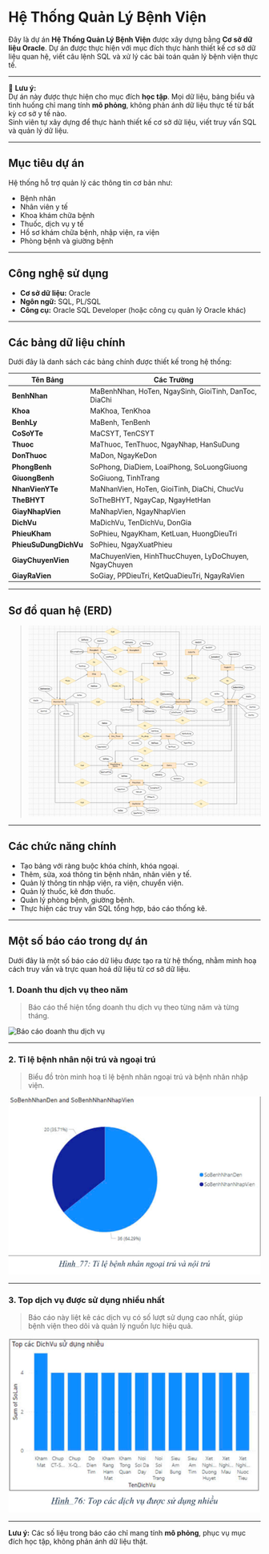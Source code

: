 # Hệ Thống Quản Lý Bệnh Viện

Đây là dự án **Hệ Thống Quản Lý Bệnh Viện** được xây dựng bằng **Cơ sở dữ liệu Oracle**. Dự án được thực hiện với mục đích thực hành thiết kế cơ sở dữ liệu quan hệ, viết câu lệnh SQL và xử lý các bài toán quản lý bệnh viện thực tế.

---
🚩 **Lưu ý:**  
Dự án này được thực hiện cho mục đích **học tập**. Mọi dữ liệu, bảng biểu và tình huống chỉ mang tính **mô phỏng**, không phản ánh dữ liệu thực tế từ bất kỳ cơ sở y tế nào.  
Sinh viên tự xây dựng để thực hành thiết kế cơ sở dữ liệu, viết truy vấn SQL và quản lý dữ liệu.

---

## Mục tiêu dự án

Hệ thống hỗ trợ quản lý các thông tin cơ bản như:

- Bệnh nhân
- Nhân viên y tế
- Khoa khám chữa bệnh
- Thuốc, dịch vụ y tế
- Hồ sơ khám chữa bệnh, nhập viện, ra viện
- Phòng bệnh và giường bệnh

---

## Công nghệ sử dụng

- **Cơ sở dữ liệu:** Oracle
- **Ngôn ngữ:** SQL, PL/SQL
- **Công cụ:** Oracle SQL Developer (hoặc công cụ quản lý Oracle khác)

---

## Các bảng dữ liệu chính

Dưới đây là danh sách các bảng chính được thiết kế trong hệ thống:

| Tên Bảng | Các Trường |
|----------------|-------------------------|
| **BenhNhan** | MaBenhNhan, HoTen, NgaySinh, GioiTinh, DanToc, DiaChi |
| **Khoa** | MaKhoa, TenKhoa |
| **BenhLy** | MaBenh, TenBenh |
| **CoSoYTe** | MaCSYT, TenCSYT |
| **Thuoc** | MaThuoc, TenThuoc, NgayNhap, HanSuDung |
| **DonThuoc** | MaDon, NgayKeDon |
| **PhongBenh** | SoPhong, DiaDiem, LoaiPhong, SoLuongGiuong |
| **GiuongBenh** | SoGiuong, TinhTrang |
| **NhanVienYTe** | MaNhanVien, HoTen, GioiTinh, DiaChi, ChucVu |
| **TheBHYT** | SoTheBHYT, NgayCap, NgayHetHan |
| **GiayNhapVien** | MaNhapVien, NgayNhapVien |
| **DichVu** | MaDichVu, TenDichVu, DonGia |
| **PhieuKham** | SoPhieu, NgayKham, KetLuan, HuongDieuTri |
| **PhieuSuDungDichVu** | SoPhieu, NgayXuatPhieu |
| **GiayChuyenVien** | MaChuyenVien, HinhThucChuyen, LyDoChuyen, NgayChuyen |
| **GiayRaVien** | SoGiay, PPDieuTri, KetQuaDieuTri, NgayRaVien |

---

## Sơ đồ quan hệ (ERD)

> ![Sơ đồ ERD](assets/erd_diagram.png)

---

## Các chức năng chính

- Tạo bảng với ràng buộc khóa chính, khóa ngoại.
- Thêm, sửa, xoá thông tin bệnh nhân, nhân viên y tế.
- Quản lý thông tin nhập viện, ra viện, chuyển viện.
- Quản lý thuốc, kê đơn thuốc.
- Quản lý phòng bệnh, giường bệnh.
- Thực hiện các truy vấn SQL tổng hợp, báo cáo thống kê.

---

## Một số báo cáo trong dự án
Dưới đây là một số báo cáo dữ liệu được tạo ra từ hệ thống, nhằm minh hoạ cách truy vấn và trực quan hoá dữ liệu từ cơ sở dữ liệu.

### 1. Doanh thu dịch vụ theo năm

> Báo cáo thể hiện tổng doanh thu dịch vụ theo từng năm và từng tháng.

![Báo cáo doanh thu dịch vụ](images/BCDichVutheonam.png)

---

### 2. Tỉ lệ bệnh nhân nội trú và ngoại trú

> Biểu đồ tròn minh hoạ tỉ lệ bệnh nhân ngoại trú và bệnh nhân nhập viện.

![Tỉ lệ bệnh nhân nội trú và ngoại trú](assets/BCnoitruvangoaitru.png)

---

### 3. Top dịch vụ được sử dụng nhiều nhất

> Báo cáo này liệt kê các dịch vụ có số lượt sử dụng cao nhất, giúp bệnh viện theo dõi và quản lý nguồn lực hiệu quả.

![Top dịch vụ](assets/TopDV.png)

---

**Lưu ý:** Các số liệu trong báo cáo chỉ mang tính **mô phỏng**, phục vụ mục đích học tập, không phản ánh dữ liệu thật.
